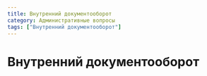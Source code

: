 ```yaml
---
title: Внутренний документооборот
category: Административные вопросы
tags: ["Внутренний документооборот"]
---
```


# Внутренний документооборот
